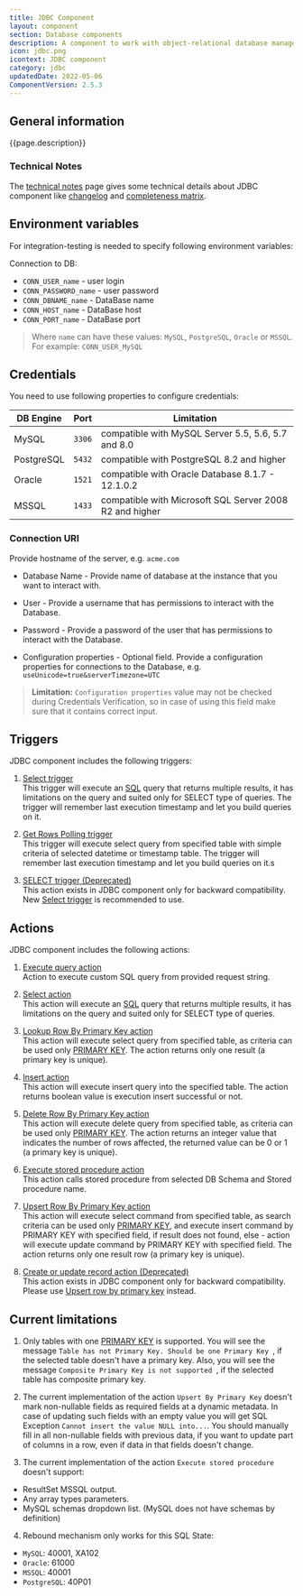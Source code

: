```yaml
---
title: JDBC Component
layout: component
section: Database components
description: A component to work with object-relational database management systems. It works with the works with the `MySQL`, `PostgreSQL`, `Oracle` and `MSSQL` DBs.
icon: jdbc.png
icontext: JDBC component
category: jdbc
updatedDate: 2022-05-06
ComponentVersion: 2.5.3
---
```


## General information

{{page.description}}

### Technical Notes

The [technical notes](technical-notes) page gives some technical details about JDBC component like [changelog](/components/jdbc/technical-notes#changelog) and [completeness matrix](/components/jdbc/technical-notes#completeness-matrix).

## Environment variables

For integration-testing is needed to specify following environment variables:

Connection to DB:

 - ``CONN_USER_name`` - user login
 - ``CONN_PASSWORD_name`` - user password
 - ``CONN_DBNAME_name`` - DataBase name
 - ``CONN_HOST_name`` - DataBase host
 - ``CONN_PORT_name`` - DataBase port

> Where `name` can have these values: `MySQL`, `PostgreSQL`, `Oracle` or `MSSQL`.
> For example: `CONN_USER_MySQL`

## Credentials

You need to use following properties to configure credentials:

| DB Engine | Port | Limitation |
|-----------|------|------------|
| MySQL     | `3306` | compatible with MySQL Server 5.5, 5.6, 5.7 and 8.0 |
| PostgreSQL     | `5432` | compatible with PostgreSQL 8.2 and higher |
| Oracle     | `1521` | compatible with Oracle Database 8.1.7 - 12.1.0.2 |
| MSSQL     | `1433` | compatible with Microsoft SQL Server 2008 R2 and higher |

### Connection URI

Provide hostname of the server, e.g. ``acme.com``

  * Database Name - Provide name of database at the instance that you want to interact with.

  * User - Provide a username that has permissions to interact with the Database.

  * Password - Provide a password of the user that has permissions to interact with the Database.

  * Configuration properties - Optional field. Provide a configuration properties for connections to the Database, e.g. ``useUnicode=true&serverTimezone=UTC``

>**Limitation:** `Configuration properties` value may not be checked during Credentials Verification, so in case of using this field make sure that it contains correct input.

## Triggers

JDBC component includes the following triggers:

  1. [Select trigger](/components/jdbc/triggers#select-trigger)                              
  This trigger will execute an [SQL](https://en.wikipedia.org/wiki/SQL "SQL") query that returns multiple results, it has limitations on the query and suited only for SELECT type of queries. The trigger will remember last execution timestamp and let you build queries on it.

  2. [Get Rows Polling trigger](/components/jdbc/triggers#get-rows-polling-trigger)         
  This trigger will execute select query from specified table with simple criteria of selected datetime or timestamp table. The trigger will remember last execution timestamp and let you build queries on it.s

  3. [SELECT trigger (Deprecated)](/components/jdbc/triggers#select-trigger-deprecated)     
  This action exists in JDBC component only for backward compatibility. New [Select trigger](/components/jdbc/triggers#select-trigger) is recommended to use.

## Actions

JDBC component includes the following actions:

  1. [Execute query action](/components/jdbc/actions#execute-query-action)     
  Action to execute custom SQL query from provided request string.

  2. [Select action](/components/jdbc/actions#select-action)                               
  This action will execute an [SQL](https://en.wikipedia.org/wiki/SQL "SQL") query that returns multiple results, it has limitations on the query and suited only for SELECT type of queries.

  3. [Lookup Row By Primary Key action](/components/jdbc/actions#lookup-row-by-primary-key-action)                                                                                
  This action will execute select query from specified table, as criteria can be used only [PRIMARY KEY](https://en.wikipedia.org/wiki/Primary_key "PRIMARY KEY"). The action returns only one result (a primary key is unique).

  4. [Insert action](/components/jdbc/actions#insert-action)                             
  This action will execute insert query into the specified table. The action returns boolean value is execution insert successful or not.

  5. [Delete Row By Primary Key action](/components/jdbc/actions#delete-row-by-primary-key-action)                                                                                
  This action will execute delete query from specified table, as criteria can be used only [PRIMARY KEY](https://en.wikipedia.org/wiki/Primary_key "PRIMARY KEY"). The action returns an integer value that indicates the number of rows affected, the returned value can be 0 or 1 (a primary key is unique).

  6. [Execute stored procedure action](/components/jdbc/actions#execute-stored-procedure-action)                                                                               
  This action calls stored procedure from selected DB Schema and Stored procedure name.

  7. [Upsert Row By Primary Key action](/components/jdbc/actions#upsert-row-by-primary-key-action)                                                                                
  This action will execute select command from specified table, as search criteria can be used only [PRIMARY KEY](https://en.wikipedia.org/wiki/Primary_key "PRIMARY KEY"), and execute insert command by PRIMARY KEY with specified field, if result does not found, else - action will execute update command by PRIMARY KEY with specified field. The action returns only one result row (a primary key is unique).

  8. [Create or update record action (Deprecated)](/components/jdbc/actions#create-or-update-record-action-deprecated)                                                      
  This action exists in JDBC component only for backward compatibility. Please use [Upsert row by primary key](/components/jdbc/actions#upsert-row-by-primary-key-action) instead.


## Current limitations

1. Only tables with one [PRIMARY KEY](https://en.wikipedia.org/wiki/Primary_key "PRIMARY KEY") is supported. You will see the message ``Table has not Primary Key. Should be one Primary Key
``, if the selected table doesn't have a primary key. Also, you will see the message ``Composite Primary Key is not supported
``, if the selected table has composite primary key.

2. The current implementation of the action ``Upsert By Primary Key`` doesn't mark non-nullable fields as required fields at a dynamic metadata. In case of updating such fields with an empty value you will get SQL Exception ``Cannot insert the value NULL into...``. You should manually fill in all non-nullable fields with previous data, if you want to update part of columns in a row, even if data in that fields doesn't change.

3. The current implementation of the action ``Execute stored procedure`` doesn't support:
* ResultSet MSSQL output.
* Any array types parameters.
* MySQL schemas dropdown list. (MySQL does not have schemas by definition)

4. Rebound mechanism only works for this SQL State:
 - ``MySQL``: 40001, XA102
 - ``Oracle``: 61000
 - ``MSSQL``: 40001
 - ``PostgreSQL``:  40P01

